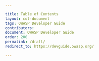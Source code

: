 ```yaml
---

title: Table of Contents
layout: col-document
tags: OWASP Developer Guide
contributors:
document: OWASP Developer Guide
order: 200
permalink: /draft/
redirect_to: https://devguide.owasp.org/

---
```

